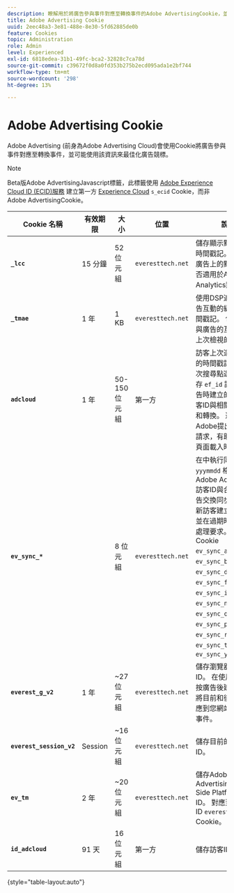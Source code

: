 ```yaml
---
description: 瞭解用於將廣告參與事件對應至轉換事件的Adobe AdvertisingCookie，並可能使用該資訊來最佳化廣告競標。
title: Adobe Advertising Cookie
uuid: 2eec48a3-3e81-488e-8e30-5fd62885de0b
feature: Cookies
topic: Administration
role: Admin
level: Experienced
exl-id: 6818edea-31b1-49fc-bca2-32828c7ca78d
source-git-commit: c39672f0d8a0fd353b275b2ecd095ada1e2bf744
workflow-type: tm+mt
source-wordcount: '298'
ht-degree: 13%

---
```


# Adobe Advertising Cookie

Adobe Advertising (前身為Adobe Advertising Cloud)會使用Cookie將廣告參與事件對應至轉換事件，並可能使用該資訊來最佳化廣告競標。

>[!NOTE]
>
>Beta版Adobe AdvertisingJavascript標籤，此標籤使用 [Adobe Experience Cloud ID (ECID)服務](https://experienceleague.adobe.com/docs/id-service/using/intro/overview.html?lang=zh-Hant) 建立第一方 [Experience Cloud](experience-cloud.md) `s_ecid` Cookie，而非Adobe AdvertisingCookie。

| Cookie 名稱 | 有效期限 | 大小 | 位置 | 說明 |
| --- | --- | --- | --- | --- |
| **`_lcc`** | 15 分鐘 | 52 位元組 | `everesttech.net` | 儲存顯示點按的ID和時間戳記。 判斷顯示廣告上的點選事件是否適用於Adobe Analytics點選。 |
| **`_tmae`** | 1 年 | 1 KB | `everesttech.net` | 使用DSP追蹤儲存廣告互動的編碼ID和時間戳記。 包含使用者與廣告的互動，例如上次檢視的廣告 |
| **`adcloud`** | 1 年 | 50-150位元組 | 第一方 | 訪客上次造訪您網站的時間戳記和訪客上次搜尋點選。 同時儲存 `ef_id` 訪客點按廣告時建立的。 繫結訪客ID與相關受眾區段和轉換。 避免向Adobe提出不必要的請求，有助於最佳化頁面載入時間。 |
| **`ev_sync_*`** |  | 8 位元組 | `everesttech.net` | 在中執行同步的日期 `yyymmdd` 格式。 將Adobe Advertising訪客ID與合作夥伴廣告交換同步。 這是為新訪客建立的檔案，並在過期時傳送同步處理要求。 包含Cookie `ev_sync_ax`， `ev_sync_bk`， `ev_sync_dd`， `ev_sync_fs`， `ev_sync_ix`， `ev_sync_nx`， `ev_sync_ox`， `ev_sync_pm`， `ev_sync_rc`， `ev_sync_tm`、和 `ev_sync_yh`. |
| **`everest_g_v2`** | 1 年 | ~27 位元組 | `everesttech.net` | 儲存瀏覽器和訪客ID。 在使用者首次點按廣告後建立。 用於將目前和後續點按對應到您網站上的其他事件。 |
| **`everest_session_v2`** | Session | ~16 位元組 | `everesttech.net` | 儲存目前的工作階段ID。 |
| **`ev_tm`** | 2 年 | ~20 位元組 | `everesttech.net` | 儲存Adobe AdvertisingDemand Side Platform(DSP) ID。 對應至中的訪客ID `everest_g_v2` Cookie。 |
| **`id_adcloud`** | 91 天 | 16 位元組 | 第一方 | 儲存訪客ID。 |

{style="table-layout:auto"}
